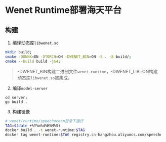 # Wenet Runtime部署海天平台


## 构建

1. 编译动态库`libwenet.so`

```bash
mkdir build; 
cmake -DONNX=ON -DTORCH=ON -DWENET_BIN=ON -S . -B build/; 
cmake --build build -j64;
```

> -DWENET_BIN构建二进制文件`wenet-runtime`，-DWENET_LIB=ON构建动态库`libwenet.so`被集成。

2. 编译`model-server`

```
cd server;
go build .
```

3. 构建镜像

```bash
# wenet/runtime/speechocean目录下运行
TAG=$(date +%Y%m%d%H%M%S)
docker build . -t wenet-runtime:$TAG
docker tag wenet-runtime:$TAG registry.cn-hangzhou.aliyuncs.com/speechocean/wenet-runtime:$TAG
```


